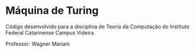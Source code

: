 # Máquina de Turing

Código desenvolvido para a disciplina de Teoria da Computação do Instituto Federal Catarinense Campus Videira.



Professor: Wagner Mariani
